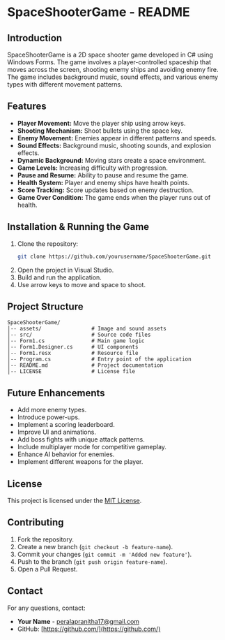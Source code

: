 # SpaceShooterGame - README

## Introduction
SpaceShooterGame is a 2D space shooter game developed in C# using Windows Forms. The game involves a player-controlled spaceship that moves across the screen, shooting enemy ships and avoiding enemy fire. The game includes background music, sound effects, and various enemy types with different movement patterns.

## Features
- **Player Movement:** Move the player ship using arrow keys.
- **Shooting Mechanism:** Shoot bullets using the space key.
- **Enemy Movement:** Enemies appear in different patterns and speeds.
- **Sound Effects:** Background music, shooting sounds, and explosion effects.
- **Dynamic Background:** Moving stars create a space environment.
- **Game Levels:** Increasing difficulty with progression.
- **Pause and Resume:** Ability to pause and resume the game.
- **Health System:** Player and enemy ships have health points.
- **Score Tracking:** Score updates based on enemy destruction.
- **Game Over Condition:** The game ends when the player runs out of health.

## Installation & Running the Game
1. Clone the repository:
   ```sh
   git clone https://github.com/yourusername/SpaceShooterGame.git
   ```
2. Open the project in Visual Studio.
3. Build and run the application.
4. Use arrow keys to move and space to shoot.

## Project Structure
```
SpaceShooterGame/
│-- assets/                # Image and sound assets
│-- src/                   # Source code files
│-- Form1.cs               # Main game logic
│-- Form1.Designer.cs      # UI components
│-- Form1.resx             # Resource file
│-- Program.cs             # Entry point of the application
│-- README.md              # Project documentation
│-- LICENSE                # License file
```

## Future Enhancements
- Add more enemy types.
- Introduce power-ups.
- Implement a scoring leaderboard.
- Improve UI and animations.
- Add boss fights with unique attack patterns.
- Include multiplayer mode for competitive gameplay.
- Enhance AI behavior for enemies.
- Implement different weapons for the player.

## License
This project is licensed under the [MIT License](https://github.com/22951a6782/SpaceShooterGame/blob/main/LICENSE).

## Contributing
1. Fork the repository.
2. Create a new branch (`git checkout -b feature-name`).
3. Commit your changes (`git commit -m 'Added new feature'`).
4. Push to the branch (`git push origin feature-name`).
5. Open a Pull Request.

## Contact
For any questions, contact:
- **Your Name** - peralapranitha17@gmail.com
- GitHub: [https://github.com/](https://github.com/)
